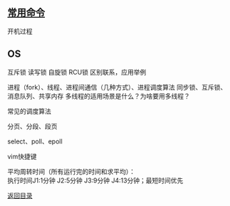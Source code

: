 ## [常用命令](./../Linux/command.md)

开机过程

## OS

互斥锁 读写锁  自旋锁  RCU锁     区别联系，应用举例  

进程（fork）、线程、进程间通信（几种方式）、进程调度算法 同步锁、互斥锁、消息队列、共享内存
 多线程的适用场景是什么？为啥要用多线程？

常见的调度算法

分页、分段、段页

select、poll、epoll

vim快捷键

平均周转时间（所有运行完的时间和求平均）：<br>执行时间J1:1分钟 J2:5分钟 J3:9分钟 J4:13分钟；最短时间优先

[返回目录](README.md)